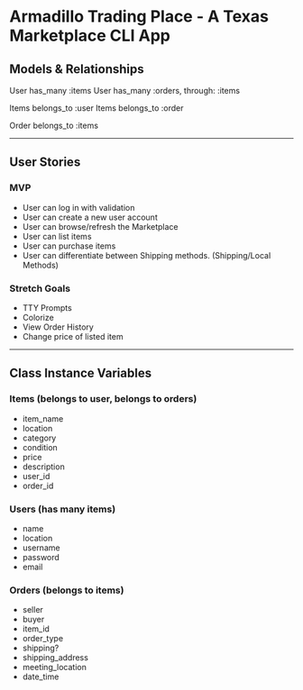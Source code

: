 # Armadillo Trading Place - A Texas Marketplace CLI App

## Models & Relationships

User has_many :items
User has_many :orders, through: :items

Items belongs_to :user
Items belongs_to :order

Order belongs_to :items

_______________________________________________

## User Stories

### MVP
* User can log in with validation
* User can create a new user account
* User can browse/refresh the Marketplace
* User can list items
* User can purchase items
* User can differentiate between Shipping methods. (Shipping/Local Methods)

### Stretch Goals
* TTY Prompts
* Colorize
* View Order History
* Change price of listed item

_______________________________________________

## Class Instance Variables

### Items (belongs to user, belongs to orders)
* item_name
* location
* category
* condition
* price
* description
* user_id
* order_id


### Users (has many items)
* name
* location
* username
* password
* email


### Orders (belongs to items)
* seller
* buyer
* item_id
* order_type
* shipping?
* shipping_address
* meeting_location
* date_time